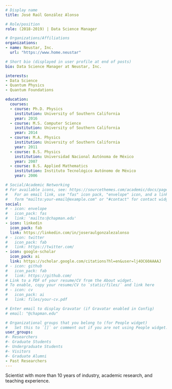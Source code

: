 ```yaml
---
# Display name
title: José Raúl González Alonso

# Role/position
role: (2018-2019) | Data Science Manager

# Organizations/Affiliations
organizations:
- name: Neustar, Inc.
  url: "https://www.home.neustar"

# Short bio (displayed in user profile at end of posts)
bio: Data Science Manager at Neustar, Inc.

interests:
- Data Science
- Quantum Physics
- Quantum Foundations

education:
  courses:
  - course: Ph.D. Physics
    institution: University of Southern California
    year: 2016
  - course: M.S. Computer Science
    institution: University of Southern California
    year: 2014
  - course: M.A. Physics
    institution: University of Southern California
    year: 2011
  - course: B.S. Physics
    institution: Universidad Nacional Autónoma de México 
    year: 2007
  - course: B.S. Applied Mathematics
    institution: Instituto Tecnológico Autónomo de México 
    year: 2006

# Social/Academic Networking
# For available icons, see: https://sourcethemes.com/academic/docs/page-builder/#icons
#   For an email link, use "fas" icon pack, "envelope" icon, and a link in the
#   form "mailto:your-email@example.com" or "#contact" for contact widget.
social:
# - icon: envelope
#   icon_pack: fas
#   link: 'mailto:@chapman.edu'
- icon: linkedin
  icon_pack: fab
  link: https://linkedin.com/in/joseraulgonzalezalonso
# - icon: twitter
#   icon_pack: fab
#   link: https://twitter.com/
- icon: google-scholar
  icon_pack: ai
  link: https://scholar.google.com/citations?hl=en&user=lj4OC60AAAAJ
# - icon: github
#   icon_pack: fab
#   link: https://github.com/
# Link to a PDF of your resume/CV from the About widget.
# To enable, copy your resume/CV to `static/files/` and link here 
# - icon: cv
#   icon_pack: ai
#   link: files/your-cv.pdf

# Enter email to display Gravatar (if Gravatar enabled in Config)
# email: "@chapman.edu"

# Organizational groups that you belong to (for People widget)
#   Set this to `[]` or comment out if you are not using People widget.
user_groups:
#- Researchers
#- Graduate Students
#- Undergraduate Students
#- Visitors
#- Graduate Alumni
- Past Researchers
---
```


Scientist with more than 10 years of industry, academic research, and teaching experience.
